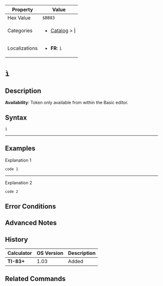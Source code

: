 | Property      | Value |
|---------------|-------|
| Hex Value     | `$BB83`|
| Categories    | <ul><li>[Catalog](<../categories/Catalog.md>) > [Ì](<../categories/Catalog.md#Ì>)</li></ul> |
| Localizations | <ul><li><b>FR</b>: `ì`</li></ul> |

# `ì`

## Description



<b>Availability</b>: Token only available from within the Basic editor.

## Syntax
`ì`

<hr>

## Examples

Explanation 1
```ti-basic
code 1
```
---
Explanation 2
```ti-basic
code 2
```

## Error Conditions


## Advanced Notes


## History
| Calculator | OS Version | Description |
|------------|------------|-------------|
| <b>TI-83+</b> | 1.03 | Added

## Related Commands

    